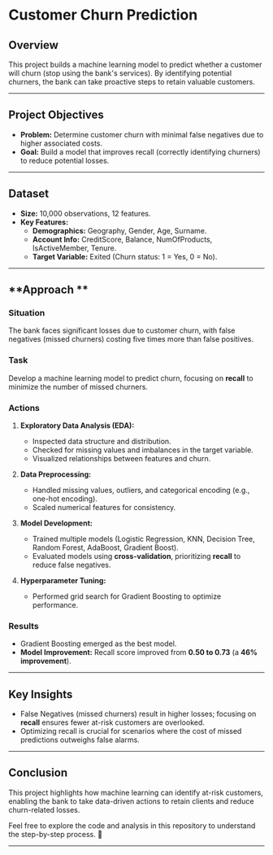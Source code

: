 # **Customer Churn Prediction**

## **Overview**
This project builds a machine learning model to predict whether a customer will churn (stop using the bank's services). By identifying potential churners, the bank can take proactive steps to retain valuable customers.

---

## **Project Objectives**
- **Problem:** Determine customer churn with minimal false negatives due to higher associated costs.
- **Goal:** Build a model that improves recall (correctly identifying churners) to reduce potential losses.

---

## **Dataset**
- **Size:** 10,000 observations, 12 features.  
- **Key Features:**
  - **Demographics:** Geography, Gender, Age, Surname.
  - **Account Info:** CreditScore, Balance, NumOfProducts, IsActiveMember, Tenure.
  - **Target Variable:** Exited (Churn status: 1 = Yes, 0 = No).

---

## **Approach **

### **Situation**
The bank faces significant losses due to customer churn, with false negatives (missed churners) costing five times more than false positives.

### **Task**
Develop a machine learning model to predict churn, focusing on **recall** to minimize the number of missed churners.

### **Actions**
1. **Exploratory Data Analysis (EDA):**
   - Inspected data structure and distribution.
   - Checked for missing values and imbalances in the target variable.
   - Visualized relationships between features and churn.

2. **Data Preprocessing:**
   - Handled missing values, outliers, and categorical encoding (e.g., one-hot encoding).
   - Scaled numerical features for consistency.

3. **Model Development:**
   - Trained multiple models (Logistic Regression, KNN, Decision Tree, Random Forest, AdaBoost, Gradient Boost).
   - Evaluated models using **cross-validation**, prioritizing **recall** to reduce false negatives.

4. **Hyperparameter Tuning:**
   - Performed grid search for Gradient Boosting to optimize performance.

### **Results**
- Gradient Boosting emerged as the best model.
- **Model Improvement:** Recall score improved from **0.50 to 0.73** (a **46% improvement**).

---

## **Key Insights**
- False Negatives (missed churners) result in higher losses; focusing on **recall** ensures fewer at-risk customers are overlooked.
- Optimizing recall is crucial for scenarios where the cost of missed predictions outweighs false alarms.

---

## **Conclusion**
This project highlights how machine learning can identify at-risk customers, enabling the bank to take data-driven actions to retain clients and reduce churn-related losses.

Feel free to explore the code and analysis in this repository to understand the step-by-step process. 🚀

---
